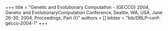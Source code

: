 +++
title =  "Genetic and Evolutionary Computation - {GECCO} 2004, Genetic and EvolutionaryComputation Conference, Seattle, WA, USA, June 26-30, 2004, Proceedings, Part {I}"
authors = []
bibtex = "bib/DBLP-conf-gecco-2004-1"
+++
